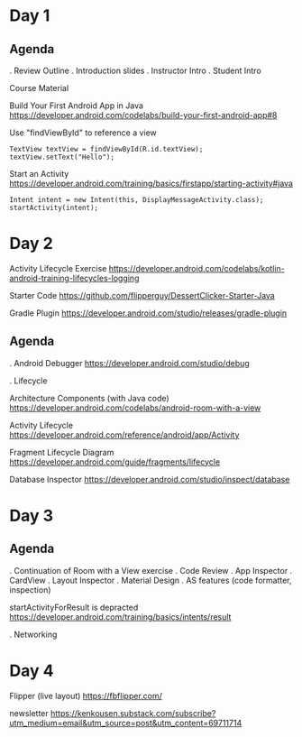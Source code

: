 # Day 1

## Agenda

. Review Outline
. Introduction slides
. Instructor Intro
. Student Intro

Course Material

Build Your First Android App in Java
https://developer.android.com/codelabs/build-your-first-android-app#8


Use "findViewById" to reference a view

    TextView textView = findViewById(R.id.textView);
    textView.setText("Hello");

Start an Activity
https://developer.android.com/training/basics/firstapp/starting-activity#java

    Intent intent = new Intent(this, DisplayMessageActivity.class);
    startActivity(intent);


# Day 2

Activity Lifecycle Exercise
https://developer.android.com/codelabs/kotlin-android-training-lifecycles-logging

Starter Code
https://github.com/flipperguy/DessertClicker-Starter-Java

Gradle Plugin
https://developer.android.com/studio/releases/gradle-plugin

## Agenda

. Android Debugger
https://developer.android.com/studio/debug

. Lifecycle

Architecture Components (with Java code)
https://developer.android.com/codelabs/android-room-with-a-view

Activity Lifecycle
https://developer.android.com/reference/android/app/Activity

Fragment Lifecycle Diagram
https://developer.android.com/guide/fragments/lifecycle

Database Inspector
https://developer.android.com/studio/inspect/database

# Day 3

## Agenda

. Continuation of Room with a View exercise
. Code Review
. App Inspector
. CardView
. Layout Inspector
. Material Design
. AS features (code formatter, inspection)

startActivityForResult is depracted
https://developer.android.com/training/basics/intents/result

. Networking

#  Day 4

Flipper (live layout)
https://fbflipper.com/


newsletter
https://kenkousen.substack.com/subscribe?utm_medium=email&utm_source=post&utm_content=69711714









